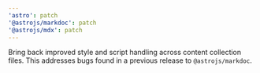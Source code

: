 ```yaml
---
'astro': patch
'@astrojs/markdoc': patch
'@astrojs/mdx': patch
---
```


Bring back improved style and script handling across content collection files. This addresses bugs found in a previous release to `@astrojs/markdoc`.

